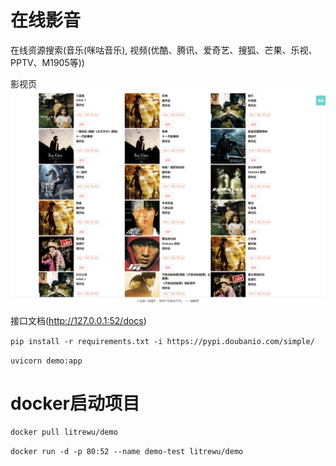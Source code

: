 # 在线影音

在线资源搜索(音乐(咪咕音乐), 视频(优酷、腾讯、爱奇艺、搜狐、芒果、乐视、PPTV、M1905等))

影视页
![Image text](https://github.com/Litre-WU/demo/blob/master/static/images/%E6%95%88%E6%9E%9C%E5%9B%BE3.png)

接口文档(http://127.0.0.1:52/docs)

`pip install -r requirements.txt -i https://pypi.doubanio.com/simple/`

`uvicorn demo:app`

# docker启动项目

`docker pull litrewu/demo`

`docker run -d -p 80:52 --name demo-test litrewu/demo`

